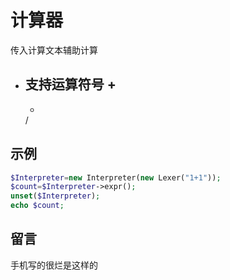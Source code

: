 # 计算器
传入计算文本辅助计算

+ 支持运算符号
  +
  -
  *
  /

## 示例
```php
$Interpreter=new Interpreter(new Lexer("1+1"));
$count=$Interpreter->expr();
unset($Interpreter);
echo $count;
```
## 留言
  手机写的很烂是这样的
